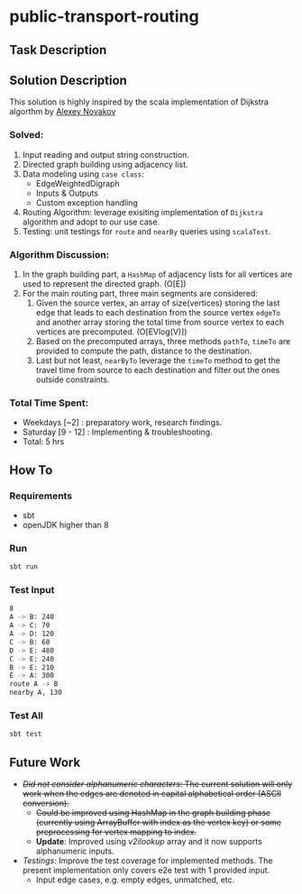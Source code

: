 # public-transport-routing

## Task Description


## Solution Description
This solution is highly inspired by the scala implementation of Dijkstra algorthm by [Alexey Novakov](https://medium.com/se-notes-by-alexey-novakov/algorithms-in-scala-dijkstra-shortest-path-78c4291dd8ab)

### Solved:
1. Input reading and output string construction.
2. Directed graph building using adjacency list.
3. Data modeling using `case class`: 
   - EdgeWeightedDigraph 
   - Inputs & Outputs
   - Custom exception handling
4. Routing Algorithm: leverage exisiting implementation of `Dijkstra` algorithm and adopt to our use case.
5. Testing: unit testings for `route` and `nearBy` queries using `scalaTest`.

### Algorithm Discussion:
1. In the graph building part, a `HashMap` of adjacency lists for all vertices are used to represent the directed graph. (O[E]) 
2. For the main routing part, three main segments are considered:
   1. Given the source vertex, an array of size(vertices) storing the last edge that leads to each destination from the source vertex `edgeTo` and another array storing the total time from source vertex to each vertices are precomputed. (O[EVlog(V)])
   2. Based on the precomputed arrays, three methods `pathTo`, `timeTo` are provided to compute the path, distance to the destination.
   3. Last but not least, `nearByTo` leverage the `timeTo` method to get the travel time from source to each destination and filter out the ones outside constraints. 

### Total Time Spent:
- Weekdays [~2] : preparatory work, research findings.
- Saturday [9 - 12] : Implementing & troubleshooting.
- Total: 5 hrs

## How To
### Requirements
   - sbt 
   - openJDK higher than 8

### Run 

```bash
sbt run
```

### Test Input
```bash
8
A -> B: 240
A -> C: 70
A -> D: 120
C -> B: 60
D -> E: 480
C -> E: 240
B -> E: 210
E -> A: 300
route A -> B
nearby A, 130
```

### Test All
```bash
sbt test
```

## Future Work
- <del>*Did not consider alphanumeric characters*: The current solution will only work when the edges are denoted in capital alphabetical order (ASCII conversion).</del>
  - <del>Could be improved using HashMap in the graph building phase (currently using ArrayBuffer with index as the vertex key) or some preprocessing for vertex mapping to index.</del>
  - **Update**: Improved using *v2ilookup* array and it now supports alphanumeric inputs.
- *Testings*: Improve the test coverage for implemented methods. The present implementation only covers e2e test with 1 provided input.
  - Input edge cases, e.g. empty edges, unmatched, etc.